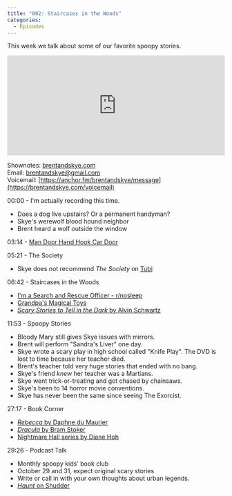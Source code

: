 ```yaml
---
title: "002: Staircases in the Woods"
categories:
  - Episodes
---
```


This week we talk about some of our favorite spoopy stories.

<iframe src="https://open.spotify.com/embed-podcast/episode/2vaclQOIhByL0fxE7tbu3s" width="100%" height="232" frameborder="0" allowtransparency="true" allow="encrypted-media"></iframe>

Shownotes: [brentandskye.com](https://brentandskye.com)  
Email: [brentandskye@gmail.com](mailto:brentandskye@gmail.com)  
Voicemail: [https://anchor.fm/brentandskye/message](https://brentandskye.com/voicemail)  

00:00 - I'm actually recording this time.

* Does a dog live upstairs? Or a permanent handyman?
* Skye's werewolf blood hound neighbor
* Brent heard a wolf outside the window

03:14 - [Man Door Hand Hook Car Door](https://knowyourmeme.com/memes/man-door-hand-hook-car-door)

05:21 - The Society

* Skye does not recommend *The Society* on [Tubi](https://tubitv.com)

06:42 - Staircases in the Woods

* [I'm a Search and Rescue Officer - r/nosleep](https://www.reddit.com/r/nosleep/comments/3iex1h/im_a_search_and_rescue_officer_for_the_us_forest/)
* [Grandpa's Magical Toys](https://www.youtube.com/playlist?list=PLsepEN7OdiRqHZoEkn0RpcmDylkcqQ94W)
* [*Scary Stories to Tell in the Dark* by Alvin Schwartz](https://www.amazon.com/Scary-Stories-Tell-Dark-Paperback/dp/B00ZQB6AW0/ref=sr_1_2?dchild=1&keywords=scary+stories+to+tell+in+the+dark&qid=1602206559&sr=8-2)

11:53 - Spoopy Stories

* Bloody Mary still gives Skye issues with mirrors.
* Brent will perform "Sandra's Liver" one day.
* Skye wrote a scary play in high school called "Knife Play". The DVD is lost to time because her teacher died.
* Brent's teacher told very huge stories that ended with no bang.
* Skye's friend *knew* her teacher was a Martians. 
* Skye went trick-or-treating and got chased by chainsaws.
* Skye's been to 14 horror movie conventions.
* Skye has never been the same since seeing The Exorcist.

27:17 - Book Corner

* [*Rebecca* by Daphne du Maurier](https://www.amazon.com/dp/B08DM69XRQ/ref=dp-kindle-redirect?_encoding=UTF8&btkr=1)
* [*Dracula* by Bram Stoker](https://www.amazon.com/Dracula-AmazonClassics-Bram-Stoker-ebook/dp/B073QS9M8M/ref=sr_1_1?dchild=1&keywords=amazon+classics+dracula&qid=1602207778&sr=8-1)
* [Nightmare Hall series by Diane Hoh](https://www.amazon.com/Dracula-AmazonClassics-Bram-Stoker-ebook/dp/B073QS9M8M/ref=sr_1_1?dchild=1&keywords=amazon+classics+dracula&qid=1602207778&sr=8-1)  

29:26 - Podcast Talk

* Monthly spoopy kids' book club
* October 29 and 31, expect original scary stories
* Write or call in with your own thoughts about urban legends.
* [*Haunt* on Shudder](https://www.shudder.com) 
